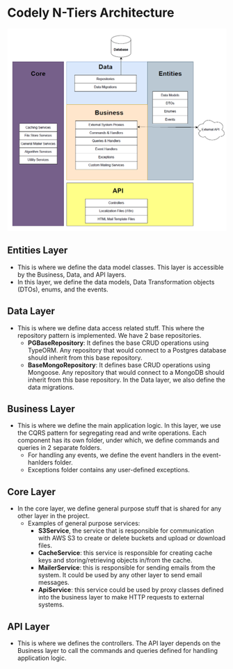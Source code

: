 
# Codely N-Tiers Architecture
![enter image description here](https://raw.githubusercontent.com/Mostafa-Elmoghazi/codely-nestjs/main/Codely%20NestJS%20Architecture.png)
## Entities Layer

 - This is where we define the data model classes. This layer is
   accessible by the Business, Data, and API layers.
 - In this layer, we define the data models, Data Transformation objects
   (DTOs), enums, and the events.

## Data Layer

 - This is where we define data access related stuff. This where the
   repository pattern is implemented. We have 2 base repositories.
   - **PGBaseRepository**: It defines the base CRUD operations using TypeORM. Any repository that would connect to a Postgres database should inherit from this base repository.
   - **BaseMongoRepository**: It defines base CRUD operations using Mongoose. Any repository that would connect to a MongoDB should inherit from this base repository.
In the Data layer, we also define the data migrations.
## Business Layer
- This is where we define the main application logic. In this layer, we use the CQRS pattern for segregating read and write operations. Each component has its own folder, under which, we define commands and queries in 2 separate folders. 
	- For handling any events, we define the event handlers in the event-hanlders folder.
	- Exceptions folder contains any user-defined exceptions.
## Core Layer
- In the core layer, we define general purpose stuff that is shared for any other layer in the project.
	- Examples of general purpose services: 
		- **S3Service**, the service that is responsible for communication with AWS S3 to create or delete buckets and upload or download files.
		- **CacheService**: this service is responsible for creating cache keys and storing/retrieving objects in/from the cache.
		- **MailerService**: this is responsible for sending emails from the system. It could be used by any other layer to send email messages.
		- **ApiService**: this service could be used by proxy classes defined into the business layer to make HTTP requests to external systems. 
## API Layer
- This is where we defines the controllers. The API layer depends on the Business layer to call the commands and queries defined for handling application logic.
